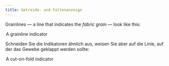 ```yaml
---
title: Getreide- und Faltenanzeige
---
```


Grainlines — a line that indicates the _fabric grain_ — look like this:

<Legend part="grainline">

A grainline indicator

</Legend>

Schneiden Sie die Indikatoren ähnlich aus, weisen Sie aber auf die Linie, auf der das Gewebe geklappt werden sollte:

<Legend part="cutonfold">

A cut-on-fold indicator

</Legend>
